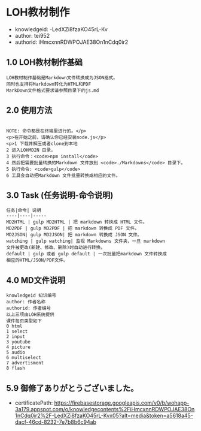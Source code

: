 LOH教材制作
===
* knowledgeid: -LedXZi8fzaKO45rL-Kv
* author: tei952
* authorid: iHmcxnnRDWPOJAE38On1nCdq0ir2

## 1.0 LOH教材制作基础
```
LOH教材制作基础是Markdown文件转换成为JSON格式。
同时也支持将Markdown转化为HTML和PDF
MarkDown文件格式要求请参照目录下的js.md
```
## 2.0 使用方法
```

NOTE: 命令都是在终端里进行的。</p>
<p>在开始之前，请确认你已经安装node.js</p>
<p>1 下载并解压或者clone到本地
2 进入LOHMD2N 目录，
3 执行命令：<code>npm install</code>
4 然后把需要批量转换的Markdown 文件放到 <code>./Markdowns</code> 目录下。
5 执行命令: <code>gulp</code>
6 工具会自动把Markdown 文件批量转换成相应的文件。

```
## 3.0 Task (任务说明-命令说明)
```
任务|命令| 说明
----|----|-----
MD2HTML | gulp MD2HTML | 把 markdown 转换成 HTML 文件。
MD2PDF | gulp MD2PDF | 把 markdown 转换成 PDF 文件。
MD2JSON| gulp MD2JSON| 把 markdown 转换成 JSON 文件。
watching | gulp watching| 监视 Markdowns 文件夹，一旦 markdown 
文件被更改(新建、修改、删除)时自动进行转换。
default | gulp 或者 gulp default | 一次批量把markdown 文件转换成
相应的HTML/JSON/PDF文件。
```
## 4.0 MD文件说明
```
knowledgeid 知识编号
author: 作者名称
authorid: 作者编号
以上三项由LOH系统提供
课件每页类型如下
0 html
1 select
2 input
3 youtube
4 picture
5 audio
6 multiselect
7 advertisment
8 flash
```
## 5.9 御修了ありがとうございました。
* certificatePath: https://firebasestorage.googleapis.com/v0/b/wohapp-3a179.appspot.com/o/knowledgecontents%2FiHmcxnnRDWPOJAE38On1nCdq0ir2%2F-LedXZi8fzaKO45rL-Kvx05?alt=media&token=a5618a45-dacf-46cd-8232-7e7b8b6c94ab

